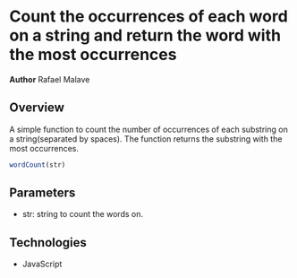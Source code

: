 # Count the occurrences of each word on a string and return the word with the most occurrences

**Author** Rafael Malave

## Overview
A simple function to count the number of occurrences of each substring on a string(separated by spaces). The function returns the substring with the most occurrences.

```javascript
wordCount(str) 
```

## Parameters
- str: string to count the words on.


## Technologies
- JavaScript
